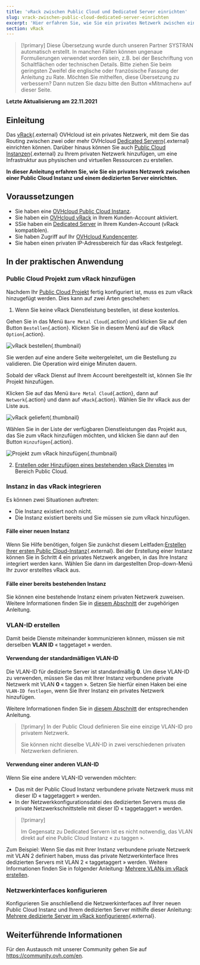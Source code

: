 ```yaml
---
title: 'vRack zwischen Public Cloud und Dedicated Server einrichten'
slug: vrack-zwischen-public-cloud-dedicated-server-einrichten
excerpt: 'Hier erfahren Sie, wie Sie ein privates Netzwerk zwischen einer Public Cloud Instanz und einem dedizierten Server einrichten.'
section: vRack
---
```


> [!primary]
> Diese Übersetzung wurde durch unseren Partner SYSTRAN automatisch erstellt. In manchen Fällen können ungenaue Formulierungen verwendet worden sein, z.B. bei der Beschriftung von Schaltflächen oder technischen Details. Bitte ziehen Sie beim geringsten Zweifel die englische oder französische Fassung der Anleitung zu Rate. Möchten Sie mithelfen, diese Übersetzung zu verbessern? Dann nutzen Sie dazu bitte den Button «Mitmachen» auf dieser Seite.
>

**Letzte Aktualisierung am 22.11.2021**

## Einleitung

Das [vRack](https://www.ovh.de/loesungen/vrack/){.external} OVHcloud ist ein privates Netzwerk, mit dem Sie das Routing zwischen zwei oder mehr OVHcloud [Dedicated Servern](https://www.ovh.de/dedicated_server/){.external} einrichten können. Darüber hinaus können Sie auch [Public Cloud Instanzen](https://www.ovh.de/public-cloud/instances/){.external} zu Ihrem privaten Netzwerk hinzufügen, um eine Infrastruktur aus physischen und virtuellen Ressourcen zu erstellen.

**In dieser Anleitung erfahren Sie, wie Sie ein privates Netzwerk zwischen einer Public Cloud Instanz und einem dedizierten Server einrichten.**


## Voraussetzungen

* Sie haben eine [OVHcloud Public Cloud Instanz](https://docs.ovh.com/de/public-cloud/public-cloud-erste-schritte/).
* Sie haben ein [OVHcloud vRack](https://www.ovh.de/loesungen/vrack/) in Ihrem Kunden-Account aktiviert.
* SSie haben ein [Dedicated Server](https://www.ovhcloud.com/de/bare-metal/) in Ihrem Kunden-Account (vRack kompatiblen).
* Sie haben Zugriff auf Ihr [OVHcloud Kundencenter](https://www.ovh.com/auth/?action=gotomanager&from=https://www.ovh.de/&ovhSubsidiary=de).
* Sie haben einen privaten IP-Adressbereich für das vRack festgelegt.

## In der praktischen Anwendung

### Public Cloud Projekt zum vRack hinzufügen

Nachdem Ihr [Public Cloud Projekt](https://docs.ovh.com/de/public-cloud/erstellung_public_cloud_projekt/) fertig konfiguriert ist, muss es zum vRack hinzugefügt werden. Dies kann auf zwei Arten geschehen:

1. Wenn Sie keine vRack Dienstleistung bestellen, ist diese kostenlos.

Gehen Sie in das Menü `Bare Metal Cloud`{.action} und klicken Sie auf den Button `Bestellen`{.action}. Klicken Sie in diesem Menü auf die vRack `Option`{.action}.

![vRack bestellen](images/orderingvrack.png){.thumbnail}

Sie werden auf eine andere Seite weitergeleitet, um die Bestellung zu validieren. Die Operation wird einige Minuten dauern.

Sobald der vRack Dienst auf Ihrem Account bereitgestellt ist, können Sie Ihr Projekt hinzufügen.

Klicken Sie auf das Menü `Bare Metal Cloud`{.action}, dann auf `Network`{.action} und dann auf `vRack`{.action}. Wählen Sie Ihr vRack aus der Liste aus.

![vRack geliefert](images/vrackdelivered.png){.thumbnail}

Wählen Sie in der Liste der verfügbaren Dienstleistungen das Projekt aus, das Sie zum vRack hinzufügen möchten, und klicken Sie dann auf den Button `Hinzufügen`{.action}.

![Projekt zum vRack hinzufügen](images/addprojectvrack.png){.thumbnail}

<ol start="2">
  <li><a href="https://docs.ovh.com/gb/en/public-cloud/public-cloud-vrack/#step-1-activating-and-managing-a-vrack">Erstellen oder Hinzufügen eines bestehenden vRack Dienstes</a> im Bereich Public Cloud.</li>
</ol>

### Instanz in das vRack integrieren

Es können zwei Situationen auftreten:

- Die Instanz existiert noch nicht.
- Die Instanz existiert bereits und Sie müssen sie zum vRack hinzufügen.

#### Fälle einer neuen Instanz

Wenn Sie Hilfe benötigen, folgen Sie zunächst diesem Leitfaden:[Erstellen Ihrer ersten Public Cloud-Instanz](../public-cloud-erste-schritte/#schritt-3-instanz-erstellen){.external}. Bei der Erstellung einer Instanz können Sie in Schritt 4 ein privates Netzwerk angeben, in das Ihre Instanz integriert werden kann. Wählen Sie dann im dargestellten Drop-down-Menü Ihr zuvor erstelltes vRack aus.

#### Fälle einer bereits bestehenden Instanz

Sie können eine bestehende Instanz einem privaten Netzwerk zuweisen. Weitere Informationen finden Sie in [diesem Abschnitt](https://docs.ovh.com/gb/en/public-cloud/public-cloud-vrack/#in-case-of-an-existing-instance_2) der zugehörigen Anleitung.

### VLAN-ID erstellen

Damit beide Dienste miteinander kommunizieren können, müssen sie mit derselben **VLAN ID** « taggetaget » werden. 

#### Verwendung der standardmäßigen VLAN-ID

Die VLAN-ID für dedizierte Server ist standardmäßig **0**. Um diese VLAN-ID zu verwenden, müssen Sie das mit Ihrer Instanz verbundene private Netzwerk mit VLAN **0** « taggen ». Setzen Sie hierfür einen Haken bei eine `VLAN-ID festlegen`, wenn Sie Ihrer Instanz ein privates Netzwerk hinzufügen.

Weitere Informationen finden Sie in [diesem Abschnitt](https://docs.ovh.com/gb/en/public-cloud/public-cloud-vrack/#step-2-creating-a-vlan-in-the-vrack_1) der entsprechenden Anleitung.

> [!primary]
> In der Public Cloud definieren Sie eine einzige VLAN-ID pro privatem Netzwerk.
>
> Sie können nicht dieselbe VLAN-ID in zwei verschiedenen privaten Netzwerken definieren.

#### Verwendung einer anderen VLAN-ID

Wenn Sie eine andere VLAN-ID verwenden möchten:

- Das mit der Public Cloud Instanz verbundene private Netzwerk muss mit dieser ID « taggetaggert » werden.
- In der Netzwerkkonfigurationsdatei des dedizierten Servers muss die private Netzwerkschnittstelle mit dieser ID « taggetaggert » werden.


> [!primary]
> 
> Im Gegensatz zu Dedicated Servern ist es nicht notwendig, das VLAN direkt auf eine Public Cloud Instanz « zu taggen ».
>

Zum Beispiel: Wenn Sie das mit Ihrer Instanz verbundene private Netzwerk mit VLAN 2 definiert haben, muss das private Netzwerkinterface Ihres dedizierten Servers mit VLAN 2 « taggetaggert » werden. Weitere Informationen finden Sie in folgender Anleitung: [Mehrere VLANs im vRack erstellen](https://docs.ovh.com/de/dedicated/vrack-vlan-erstellen/).

### Netzwerkinterfaces konfigurieren

Konfigurieren Sie anschließend die Netzwerkinterfaces auf Ihrer neuen Public Cloud Instanz und Ihrem dedizierten Server mithilfe dieser Anleitung: [Mehrere dedizierte Server im vRack konfigurieren](../dedicated/mehrere-dedizierte-server-im-vrack-konfigurieren/){.external}.

## Weiterführende Informationen

Für den Austausch mit unserer Community gehen Sie auf <https://community.ovh.com/en>.
